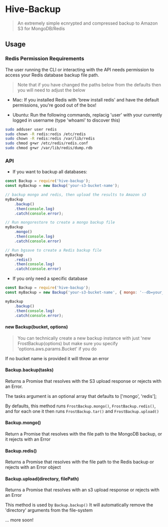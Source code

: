 # Hive-Backup

> An extremely simple ecnrypted and compressed backup to Amazon S3 for MongoDB/Redis

## Usage

### Redis Permission Requirements

The user running the CLI or interacting with the API needs permission to access your Redis database backup file path.

> Note that if you have changed the paths below from the defaults then you will need to adjust the below

* Mac: If you installed Redis with 'brew install redis' and have the default permissions, you're good out of the box!

* Ubuntu: Run the following commands, replacig 'user' with your currently logged in username (type 'whoami' to discover this)

```sh
sudo adduser user redis
sudo chown -R redis:redis /etc/redis
sudo chown -R redis:redis /var/lib/redis
sudo chmod g+wr /etc/redis/redis.conf
sudo chmod g+wr /var/lib/redis/dump.rdb
```

### API

* If you want to backup all databases:

```js
const Backup = require('hive-backup');
const myBackup = new Backup('your-s3-bucket-name');

// backup mongo and redis, then upload the results to Amazon s3
myBackup
    .backup()
    .then(console.log)
    .catch(console.error);

// Run mongorestore to create a mongo backup file
myBackup
    .mongo()
    .then(console.log)
    .catch(console.error)

// Run bgsave to create a Redis backup file
myBackup
    .redis()
    .then(console.log)
    .catch(console.error)
```

* If you only need a specific database

```js
const Backup = require('hive-backup');
const myBackup = new Backup('your-s3-bucket-name', { mongo: '--db=your_database' });

myBackup
    .backup()
    .then(console.log)
    .catch(console.error);
```

#### new Backup(bucket, options)

> You can technically create a new backup instance with just 'new FrostBackup(options) but make sure you specify 'options.aws.params.Bucket' if you do

If no bucket name is provided it will throw an error

#### Backup.backup(tasks)

Returns a Promise that resolves with the S3 upload response or rejects with an Error.

The tasks argument is an optional array that defaults to ['mongo', 'redis'];

By defaults, this method runs `FrostBackup.mongo()`, `FrostBackup.redis()`, and for each one it then runs `FrostBackup.tar()` and `FrostBackup.upload()`

#### Backup.mongo()

Return a Promise that resolves with the file path to the MongoDB backup, or it rejects with an Error

#### Backup.redis()

Returns a Promise that resolves with the file path to the Redis backup or rejects with an Error object

#### Backup.upload(directory, filePath)

Returns a Promise that resolves with an s3 upload response or rejects with an Error

This method is used by `Backup.backup()` It will automatically remove the 'directory' arguments from the file-system

... more soon!
